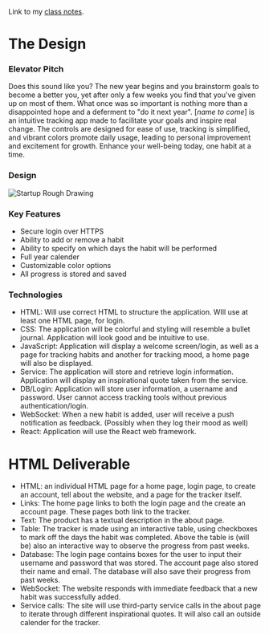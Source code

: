 Link to my [class notes](https://github.com/kamea99/startup/blob/main/notes.md).

# The Design

### Elevator Pitch

Does this sound like you? The new year begins and you brainstorm goals to become a better you, yet after only a few weeks you find that you've given up on most of them. What once was so important is nothing more than a disappointed hope and a deferment to "do it next year". [*name to come*] is an intuitive tracking app made to facilitate your goals and inspire real change. The controls are designed for ease of use, tracking is simplified, and vibrant colors promote daily usage, leading to personal improvement and excitement for growth. Enhance your well-being today, one habit at a time. 

### Design

![Startup Rough Drawing](https://github.com/kamea99/startup/assets/135865953/dc3206f2-fb95-4fec-811d-b436136dd490)

### Key Features

- Secure login over HTTPS
- Ability to add or remove a habit
- Ability to specify on which days the habit will be performed
- Full year calender
- Customizable color options
- All progress is stored and saved

### Technologies

- HTML: Will use correct HTML to structure the application. WIll use at least one HTML page, for login.
- CSS: The application will be colorful and styling will resemble a bullet journal. Application will look good and be intuitive to use.
- JavaScript: Application will display a welcome screen/login, as well as a page for tracking habits and another for tracking mood, a home page will also be displayed. 
- Service: The application will store and retrieve login information. Application will display an inspirational quote taken from the service.
- DB/Login: Application will store user information, a username and password. User cannot access tracking tools without previous authentication/login.
- WebSocket: When a new habit is added, user will receive a push notification as feedback. (Possibly when they log their mood as well)
- React: Application will use the React web framework.

# HTML Deliverable

- HTML: an individual HTML page for a home page, login page, to create an account, tell about the website, and a page for the tracker itself.
- Links: The home page links to both the login page and the create an account page. These pages both link to the tracker. 
- Text: The product has a textual description in the about page. 
- Table: The tracker is made using an interactive table, using checkboxes to mark off the days the habit was completed. Above the table is (will be) also an interactive way to observe the progress from past weeks.
- Database: The login page contains boxes for the user to input their username and password that was stored. The account page also stored their name and email. The database will also save their progress from past weeks.
- WebSocket: The website responds with immediate feedback that a new habit was successfully added.
- Service calls: The site will use third-party service calls in the about page to iterate through different inspirational quotes. It will also call an outside calender for the tracker.
